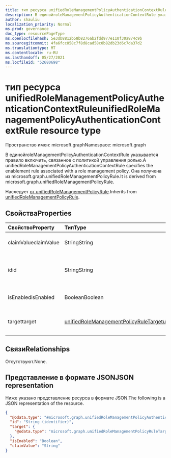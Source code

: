 ```yaml
---
title: тип ресурса unifiedRoleManagementPolicyAuthenticationContextRule
description: В единойroleManagementPolicyAuthenticationContextRule указывается правило включить, связанное с политикой управления ролью. Она получена из microsoft.graph.unifiedRoleManagementPolicyRule.
author: shauliu
localization_priority: Normal
ms.prod: governance
doc_type: resourcePageType
ms.openlocfilehash: 5e3db8812b58b8276ab2fdd977e110f30a874c9b
ms.sourcegitcommit: 4fa6fcc058c7f8d8cad58c0b82db23d6c7da37d2
ms.translationtype: MT
ms.contentlocale: ru-RU
ms.lasthandoff: 05/27/2021
ms.locfileid: "52680698"
---
```

# <a name="unifiedrolemanagementpolicyauthenticationcontextrule-resource-type"></a><span data-ttu-id="75cd5-104">тип ресурса unifiedRoleManagementPolicyAuthenticationContextRule</span><span class="sxs-lookup"><span data-stu-id="75cd5-104">unifiedRoleManagementPolicyAuthenticationContextRule resource type</span></span>

<span data-ttu-id="75cd5-105">Пространство имен: microsoft.graph</span><span class="sxs-lookup"><span data-stu-id="75cd5-105">Namespace: microsoft.graph</span></span>

<span data-ttu-id="75cd5-106">В единойroleManagementPolicyAuthenticationContextRule указывается правило включить, связанное с политикой управления ролью.</span><span class="sxs-lookup"><span data-stu-id="75cd5-106">A unifiedRoleManagementPolicyAuthenticationContextRule specifies the enablement rule associated with a role management policy.</span></span> <span data-ttu-id="75cd5-107">Она получена из microsoft.graph.unifiedRoleManagementPolicyRule.</span><span class="sxs-lookup"><span data-stu-id="75cd5-107">It is derived from microsoft.graph.unifiedRoleManagementPolicyRule.</span></span>

<span data-ttu-id="75cd5-108">Наследует [от unifiedRoleManagementPolicyRule](../resources/unifiedrolemanagementpolicyrule.md).</span><span class="sxs-lookup"><span data-stu-id="75cd5-108">Inherits from [unifiedRoleManagementPolicyRule](../resources/unifiedrolemanagementpolicyrule.md).</span></span>

## <a name="properties"></a><span data-ttu-id="75cd5-109">Свойства</span><span class="sxs-lookup"><span data-stu-id="75cd5-109">Properties</span></span>
|<span data-ttu-id="75cd5-110">Свойство</span><span class="sxs-lookup"><span data-stu-id="75cd5-110">Property</span></span>|<span data-ttu-id="75cd5-111">Тип</span><span class="sxs-lookup"><span data-stu-id="75cd5-111">Type</span></span>|<span data-ttu-id="75cd5-112">Описание</span><span class="sxs-lookup"><span data-stu-id="75cd5-112">Description</span></span>|
|:---|:---|:---|
|<span data-ttu-id="75cd5-113">claimValue</span><span class="sxs-lookup"><span data-stu-id="75cd5-113">claimValue</span></span>|<span data-ttu-id="75cd5-114">String</span><span class="sxs-lookup"><span data-stu-id="75cd5-114">String</span></span>|<span data-ttu-id="75cd5-115">Значение утверждения контекста проверки подлинности.</span><span class="sxs-lookup"><span data-stu-id="75cd5-115">Value of the authentication context claim.</span></span>|
|<span data-ttu-id="75cd5-116">id</span><span class="sxs-lookup"><span data-stu-id="75cd5-116">id</span></span>|<span data-ttu-id="75cd5-117">String</span><span class="sxs-lookup"><span data-stu-id="75cd5-117">String</span></span>|<span data-ttu-id="75cd5-118">Уникальный идентификатор для правила.</span><span class="sxs-lookup"><span data-stu-id="75cd5-118">Unique identifier for the rule.</span></span> <span data-ttu-id="75cd5-119">Унаследованный от [unifiedRoleManagementPolicyRule](../resources/unifiedrolemanagementpolicyrule.md)</span><span class="sxs-lookup"><span data-stu-id="75cd5-119">Inherited from [unifiedRoleManagementPolicyRule](../resources/unifiedrolemanagementpolicyrule.md)</span></span>|
|<span data-ttu-id="75cd5-120">isEnabled</span><span class="sxs-lookup"><span data-stu-id="75cd5-120">isEnabled</span></span>|<span data-ttu-id="75cd5-121">Boolean</span><span class="sxs-lookup"><span data-stu-id="75cd5-121">Boolean</span></span>|<span data-ttu-id="75cd5-122">Указывает, включен ли параметр.</span><span class="sxs-lookup"><span data-stu-id="75cd5-122">Indicates if the setting is enabled.</span></span>|
|<span data-ttu-id="75cd5-123">target</span><span class="sxs-lookup"><span data-stu-id="75cd5-123">target</span></span>|[<span data-ttu-id="75cd5-124">unifiedRoleManagementPolicyRuleTarget</span><span class="sxs-lookup"><span data-stu-id="75cd5-124">unifiedRoleManagementPolicyRuleTarget</span></span>](../resources/unifiedrolemanagementpolicyruletarget.md)|<span data-ttu-id="75cd5-125">Цель правила.</span><span class="sxs-lookup"><span data-stu-id="75cd5-125">The target for the rule.</span></span> <span data-ttu-id="75cd5-126">Унаследованный от [unifiedRoleManagementPolicyRule](../resources/unifiedrolemanagementpolicyrule.md)</span><span class="sxs-lookup"><span data-stu-id="75cd5-126">Inherited from [unifiedRoleManagementPolicyRule](../resources/unifiedrolemanagementpolicyrule.md)</span></span>|

## <a name="relationships"></a><span data-ttu-id="75cd5-127">Связи</span><span class="sxs-lookup"><span data-stu-id="75cd5-127">Relationships</span></span>
<span data-ttu-id="75cd5-128">Отсутствуют.</span><span class="sxs-lookup"><span data-stu-id="75cd5-128">None.</span></span>

## <a name="json-representation"></a><span data-ttu-id="75cd5-129">Представление в формате JSON</span><span class="sxs-lookup"><span data-stu-id="75cd5-129">JSON representation</span></span>
<span data-ttu-id="75cd5-130">Ниже указано представление ресурса в формате JSON.</span><span class="sxs-lookup"><span data-stu-id="75cd5-130">The following is a JSON representation of the resource.</span></span>
<!-- {
  "blockType": "resource",
  "keyProperty": "id",
  "@odata.type": "microsoft.graph.unifiedRoleManagementPolicyAuthenticationContextRule",
  "baseType": "microsoft.graph.unifiedRoleManagementPolicyRule",
  "openType": false
}
-->
``` json
{
  "@odata.type": "#microsoft.graph.unifiedRoleManagementPolicyAuthenticationContextRule",
  "id": "String (identifier)",
  "target": {
    "@odata.type": "microsoft.graph.unifiedRoleManagementPolicyRuleTarget"
  },
  "isEnabled": "Boolean",
  "claimValue": "String"
}
```

